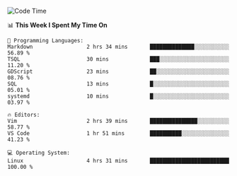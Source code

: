 <!-- [![Top Langs](https://github-readme-stats.vercel.app/api/top-langs/?username=gagahsyuja&theme=dracula&hide_border=true&border_radius=7)](https://github.com/anuraghazra/github-readme-stats) -->

<!--START_SECTION:waka-->
![Code Time](http://img.shields.io/badge/Code%20Time-183%20hrs%2011%20mins-blue)

📊 **This Week I Spent My Time On** 

```text
💬 Programming Languages: 
Markdown                 2 hrs 34 mins       ██████████████░░░░░░░░░░░   56.89 % 
TSQL                     30 mins             ███░░░░░░░░░░░░░░░░░░░░░░   11.20 % 
GDScript                 23 mins             ██░░░░░░░░░░░░░░░░░░░░░░░   08.76 % 
SQL                      13 mins             █░░░░░░░░░░░░░░░░░░░░░░░░   05.01 % 
systemd                  10 mins             █░░░░░░░░░░░░░░░░░░░░░░░░   03.97 % 

🔥 Editors: 
Vim                      2 hrs 39 mins       ███████████████░░░░░░░░░░   58.77 % 
VS Code                  1 hr 51 mins        ██████████░░░░░░░░░░░░░░░   41.23 % 

💻 Operating System: 
Linux                    4 hrs 31 mins       █████████████████████████   100.00 % 
```


<!--END_SECTION:waka-->
